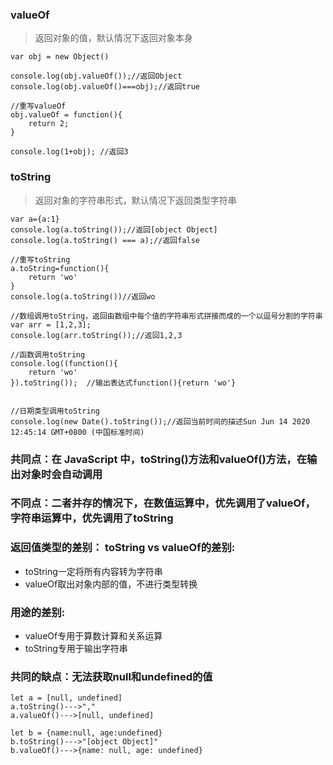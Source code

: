 ### valueOf
>  返回对象的值，默认情况下返回对象本身

```
var obj = new Object()
  
console.log(obj.valueOf());//返回Object
console.log(obj.valueOf()===obj);//返回true

//重写valueOf
obj.valueOf = function(){
	return 2;
}

console.log(1+obj); //返回3
```

### toString
>  返回对象的字符串形式，默认情况下返回类型字符串 

```
var a={a:1}
console.log(a.toString());//返回[object Object]
console.log(a.toString() === a);//返回false

//重写toString
a.toString=function(){
	return 'wo'
}
console.log(a.toString())//返回wo

//数组调用toString，返回由数组中每个值的字符串形式拼接而成的一个以逗号分割的字符串
var arr = [1,2,3];
console.log(arr.toString());//返回1,2,3

//函数调用toString
console.log((function(){
	return 'wo'
}).toString());  //输出表达式function(){return 'wo'}


//日期类型调用toString
console.log(new Date().toString());//返回当前时间的描述Sun Jun 14 2020 12:45:14 GMT+0800 (中国标准时间)
```

### 共同点：在 JavaScript 中，toString()方法和valueOf()方法，在输出对象时会自动调用
### 不同点：二者并存的情况下，在数值运算中，优先调用了valueOf，字符串运算中，优先调用了toString
### 返回值类型的差别： toString vs valueOf的差别:
* toString一定将所有内容转为字符串
* valueOf取出对象内部的值，不进行类型转换
  
### 用途的差别:
* valueOf专用于算数计算和关系运算
* toString专用于输出字符串

### 共同的缺点：无法获取null和undefined的值
```
let a = [null, undefined]
a.toString()--->","
a.valueOf()--->[null, undefined]

let b = {name:null, age:undefined}
b.toString()--->"[object Object]"
b.valueOf()--->{name: null, age: undefined}
```